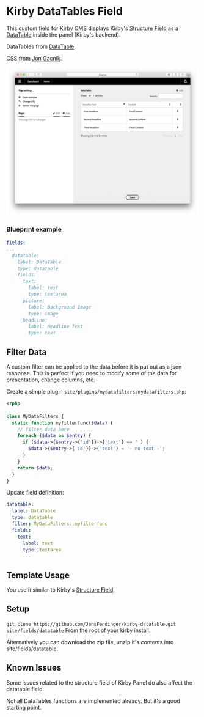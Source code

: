 # Kirby DataTables Field

This custom field for [Kirby CMS](https://getkirby.com) displays Kirby's [Structure Field](https://getkirby.com/docs/cheatsheet/panel-fields/structure) as a [DataTable](https://datatables.net/) inside the panel (Kirby's backend).

DataTables from [DataTable](https://datatables.net/).

CSS from [Jon Gacnik](https://github.com/jongacnik/kirby-index-field).

![Kirby DataTables Field Screenshot](https://github.com/fendinger/kirby-datatable-field/raw/master/kirby-datatable-field.png)

### Blueprint example
```yaml
fields:
...
  datatable:
    label: DataTable
    type: datatable
    fields:
      text:
        label: text
        type: textarea
      picture:
        label: Background Image
        type: image
      headline:
        label: Headline Text
        type: text
```

## Filter Data

A custom filter can be applied to the data before it is put out as a json response. This is perfect if you need to modify some of the data for presentation, change columns, etc.

Create a simple plugin `site/plugins/mydatafilters/mydatafilters.php`:
```php
<?php

class MyDataFilters {
  static function myfilterfunc($data) {
    // filter data here
    foreach ($data as $entry) {
      if ($data->{$entry->{'id'}}->{'text'} == '') {
        $data->{$entry->{'id'}}->{'text'} = '- no text -';
      }
    }
    return $data;
  }
}
```

Update field definition:
```yaml
datatable:
  label: DataTable
  type: datatable
  filter: MyDataFilters::myfilterfunc
  fields:
    text:
      label: text
      type: textarea
      ...
```

## Template Usage

You use it similar to Kirby's [Structure Field](https://getkirby.com/docs/cheatsheet/panel-fields/structure).

## Setup

``git clone https://github.com/JensFendinger/kirby-datatable.git site/fields/datatable``
From the root of your kirby install.

Alternatively you can download the zip file, unzip it's contents into site/fields/datatable.

## Known Issues

Some issues related to the structure field of Kirby Panel do also affect the datatable field.

Not all DataTables functions are implemented already. But it's a good starting point.
